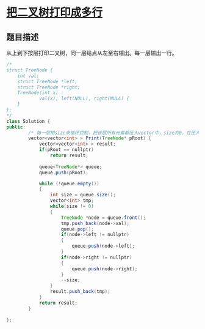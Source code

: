 # [把二叉树打印成多行](https://www.nowcoder.com/practice/445c44d982d04483b04a54f298796288?tpId=13&tqId=11213&tPage=3&rp=3&ru=/ta/coding-interviews&qru=/ta/coding-interviews/question-ranking)

## 题目描述

从上到下按层打印二叉树，同一层结点从左至右输出。每一层输出一行。



```java
/*
struct TreeNode {
    int val;
    struct TreeNode *left;
    struct TreeNode *right;
    TreeNode(int x) :
            val(x), left(NULL), right(NULL) {
    }
};
*/
class Solution {
public:
        /* 每一层用size来循环控制，把该层所有元素都压入vector中，size为0，在压入result中 */
        vector<vector<int> > Print(TreeNode* pRoot) {
            vector<vector<int> > result;
            if(pRoot == nullptr)
                return result;
            
            queue<TreeNode*> queue;
            queue.push(pRoot);

            while (!queue.empty())
            {
                int size = queue.size();
                vector<int> tmp;
                while(size != 0)
                {
                    TreeNode *node = queue.front();
                    tmp.push_back(node->val);
                    queue.pop();
                    if(node->left != nullptr)
                    {
                        queue.push(node->left);
                    }
                    if(node->right != nullptr)
                    {
                        queue.push(node->right);
                    }
                    --size;
                }
                result.push_back(tmp);
            }
            return result;
        }
    
};
```

